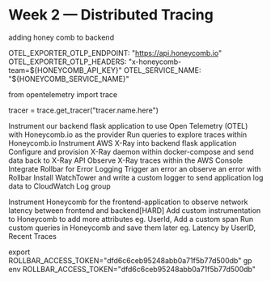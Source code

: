 # Week 2 — Distributed Tracing

adding honey comb to backend 

OTEL_EXPORTER_OTLP_ENDPOINT: "https://api.honeycomb.io"
OTEL_EXPORTER_OTLP_HEADERS: "x-honeycomb-team=${HONEYCOMB_API_KEY}"
OTEL_SERVICE_NAME: "${HONEYCOMB_SERVICE_NAME}"


from opentelemetry import trace

tracer = trace.get_tracer("tracer.name.here")


Instrument our backend flask application to use Open Telemetry (OTEL) with Honeycomb.io as the provider
Run queries to explore traces within Honeycomb.io
Instrument AWS X-Ray into backend flask application
Configure and provision X-Ray daemon within docker-compose and send data back to X-Ray API
Observe X-Ray traces within the AWS Console
Integrate Rollbar for Error Logging
Trigger an error an observe an error with Rollbar
Install WatchTower and write a custom logger to send application log data to CloudWatch Log group




Instrument Honeycomb for the frontend-application to observe network latency between frontend and backend[HARD]
Add custom instrumentation to Honeycomb to add more attributes eg. UserId, Add a custom span
Run custom queries in Honeycomb and save them later eg. Latency by UserID, Recent Traces


export ROLLBAR_ACCESS_TOKEN="dfd6c6ceb95248abb0a71f5b77d500db"
gp env ROLLBAR_ACCESS_TOKEN="dfd6c6ceb95248abb0a71f5b77d500db"